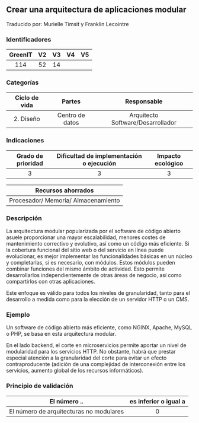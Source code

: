 ## Crear una arquitectura de aplicaciones modular

Traducido por: Murielle Timsit y Franklin Lecointre

### Identificadores

| GreenIT | V2  | V3  | V4  | V5  |
| :-----: | :-: | :-: | :-: | :-: |
|   114   | 52  | 14  |     |     |

### Categorías

| Ciclo de vida |     Partes      |            Responsable            |
| :-----------: | :-------------: | :-------------------------------: |
|   2. Diseño   | Centro de datos | Arquitecto Software/Desarrollador |

### Indicaciones

| Grado de prioridad | Dificultad de implementación o ejecución | Impacto ecológico |
| :----------------: | :--------------------------------------: | :---------------: |
|         3          |                    3                     |         3         |

|         Recursos ahorrados          |
| :---------------------------------: |
| Procesador/ Memoria/ Almacenamiento |

### Descripción

La arquitectura modular popularizada por el software de código abierto asuele proporcionar una mayor escalabilidad, menores costes de mantenimiento correctivo y evolutivo, así como un código más eficiente.
Si la cobertura funcional del sitio web o del servicio en línea puede evolucionar, es mejor implementar las funcionalidades básicas en un núcleo y completarlas, si es necesario, con módulos. Estos módulos pueden combinar funciones del mismo ámbito de actividad. Esto permite desarrollarlos independientemente de otras áreas de negocio, así como compartirlos con otras aplicaciones.

Este enfoque es válido para todos los niveles de granularidad, tanto para el desarrollo a medida como para la elección de un servidor HTTP o un CMS.

### Ejemplo

Un software de código abierto más eficiente, como NGINX, Apache, MySQL o PHP, se basa en esta arquitectura modular.

En el lado backend, el corte en microservicios permite aportar un nivel de modularidad para los servicios HTTP. No obstante, habrá que prestar especial atención a la granularidad del corte para evitar un efecto contraproducente (adición de una complejidad de interconexión entre los servicios, aumento global de los recursos informáticos).

### Principio de validación

| El número ..                            | es inferior o igual a |
| --------------------------------------- | :-------------------: |
| El número de arquitecturas no modulares |           0           |
